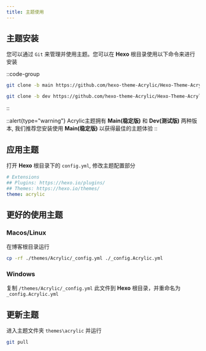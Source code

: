 ```yaml
---
title: 主题使用
---
```


## 主题安装
您可以通过 `Git` 来管理并使用主题。您可以在 **Hexo** 根目录使用以下命令来进行安装

::code-group
  ```bash [Main]
  git clone -b main https://github.com/hexo-theme-Acrylic/Hexo-Theme-Acrylic-Next.git themes/acrylic
  ```
  ```bash [Dev]
  git clone -b dev https://github.com/hexo-theme-Acrylic/Hexo-Theme-Acrylic-Next.git themes/acrylic
  ```
::

::alert{type="warning"}
Acrylic主题拥有 **Main(稳定版)** 和 **Dev(测试版)** 两种版本, 我们推荐您安装使用 **Main(稳定版)** 以获得最佳的主题体验
::

## 应用主题
打开 **Hexo** 根目录下的 `config.yml`, 修改主题配置部分

```yml [config.yml]
# Extensions
## Plugins: https://hexo.io/plugins/
## Themes: https://hexo.io/themes/
theme: acrylic
```

## 更好的使用主题
### Macos/Linux
在博客根目录运行

```bash
cp -rf ./themes/Acrylic/_config.yml ./_config.Acrylic.yml
```

### Windows
复制 `/themes/Acrylic/_config.yml` 此文件到 **Hexo** 根目录，并重命名为 `_config.Acrylic.yml`

## 更新主题
进入主题文件夹 `themes\acrylic` 并运行

```bash
git pull
```